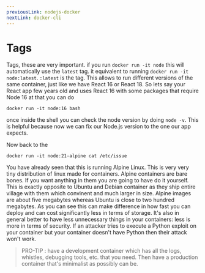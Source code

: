 ```yaml
---
previousLink: nodejs-docker
nextLink: docker-cli
---
```


# Tags

Tags, these are very important. if you run `docker run -it node` this will automatically use the `latest` tag. it equivalent to running `docker run -it node:latest`. `:latest` is the tag. This allows to run different versions of the same container, just like we have React 16 or React 18. So lets say your React app few years old and uses React 16 with some packages that require Node 16 at that you can do

```
docker run -it node:16 bash
```

once inside the shell you can check the node version by doing `node -v`. This is helpful because now we can fix our Node.js version to the one our app expects.

Now back to the

```
docker run -it node:21-alpine cat /etc/issue
```

You have already seen that this is running Alpine Linux. This is very very tiny distribution of linux made for containers. Alpine containers are bare bones. If you want anything in them you are going to have do it yourself. This is exactly opposite to Ubuntu and Debian container as they ship entire village with them which convinent and much larger in size. Alpine images are about five megabytes whereas Ubuntu is close to two hundred megabytes. As you can see this can make difference in how fast you can deploy and can cost significantly less in terms of storage. It's also in general better to have less unnecessary things in your containers: less is more in terms of security. If an attacker tries to execute a Python exploit on your container but your container doesn't have Python then their attack won't work.

> PRO-TIP : have a development container which has all the logs, whistles, debugging tools, etc. that you need. Then have a production container that's minimalist as possibly can be.
